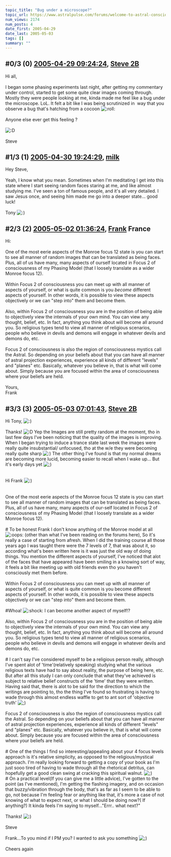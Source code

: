 ```yaml
---
topic_title: "Bug under a microscope?"
topic_url: https://www.astralpulse.com/forums/welcome-to-astral-consciousness!/bug-under-a-microscope
num_views: 2174
num_posts: 4
date_first: 2005-04-29
date_last: 2005-05-03
tags: []
summary: ""
---
```


## \#0/3 (0) [2005-04-29 09:24:24](https://www.astralpulse.com/forums/index.php?msg=162270), [Steve 2B](https://www.astralpulse.com/forums/profile/?u=8938)  ##
<section>
Hi all,
<br>
<br>
I began some phasing experiments last night, after getting my commentary under control, started to get some quite clear images coming through. Mostly they were people looking at me, kinda made me feel like a bug under the microscope. LoL. It felt a bit like I was being scrutinized in  way that you observe a bug that's hatching from a cocoon
<img alt=":roll:" class="smiley" src="https://www.astralpulse.com/forums/Smileys/fugue/rolleyes.png" title="Roll Eyes"/>
<br>
<br>
Anyone else ever get this feeling ?
<br>
<br>
<img alt=":D" class="smiley" src="https://www.astralpulse.com/forums/Smileys/fugue/cheesy.png" title="Cheesy"/>
<br>
<br>
Steve
</section>

## \#1/3 (1) [2005-04-30 19:24:29](https://www.astralpulse.com/forums/index.php?msg=162546), [milk](https://www.astralpulse.com/forums/profile/?u=8208)  ##
<section>
Hey Steve,
<br>
<br>
Yeah, I know what you mean. Sometimes when I'm meditating I get into this state where I start seeing random faces staring at me, and like almost studying me. I've seen a ton of famous people, and it's all very detailed. I saw Jesus once, and seeing him made me go into a deeper state... good luck!
<br>
<br>
Tony
<img alt=":)" class="smiley" src="https://www.astralpulse.com/forums/Smileys/fugue/smiley.png" title="Smiley"/>
</section>

## \#2/3 (2) [2005-05-02 01:36:24](https://www.astralpulse.com/forums/index.php?msg=162754), [Frank](https://www.astralpulse.com/forums/profile/?u=359) France ##
<section>
Hi:
<br>
<br>
One of the most eerie aspects of the Monroe focus 12 state is you can start to see all manner of random images that can be translated as being faces. Plus, all of us have many, many aspects of ourself located in Focus 2 of consciousness of my Phasing Model (that I loosely translate as a wider Monroe focus 12).
<br>
<br>
Within Focus 2 of consciousness you can meet up with all manner of aspects of yourself, or what is quite common is you
<i>
 become
</i>
different aspects of yourself. In other words, it is possible to view these aspects objectively or we can "step into" them and become them.
<br>
<br>
Also, within Focus 2 of consciousness you are in the position of being able to objectively view the internals of your own mind. You can view any thought, belief, etc. In fact, anything you think about will become all around you. So religious types tend to view all manner of religious scenarios, people who believe in devils and demons will engage in whatever devils and demons do, etc.
<br>
<br>
Focus 2 of consciousness is also the region of consciousness mystics call the Astral. So depending on your beliefs about that you can have all manner of astral projection experiences, experience all kinds of different "levels" and "planes" etc. Basically, whatever you believe in, that is what will come about. Simply because you are focused within the area of consciousness where your beliefs are held.
<br>
<br>
Yours,
<br>
Frank
</section>

## \#3/3 (3) [2005-05-03 07:01:43](https://www.astralpulse.com/forums/index.php?msg=162904), [Steve 2B](https://www.astralpulse.com/forums/profile/?u=8938)  ##
<section>
Hi Tony,
<img alt=":)" class="smiley" src="https://www.astralpulse.com/forums/Smileys/fugue/smiley.png" title="Smiley"/>
<br>
<br>
Thanks!
<img alt=":D" class="smiley" src="https://www.astralpulse.com/forums/Smileys/fugue/cheesy.png" title="Cheesy"/>
Yep the Images are still pretty random at the moment, tho in last few days I've been noticing that the quality of the images is improving. When I began trying to induce a trance state last week the images were really quite insubstantial/ unfocused, tho at the w/e they were becoming really quite sharp
<img alt=":)" class="smiley" src="https://www.astralpulse.com/forums/Smileys/fugue/smiley.png" title="Smiley"/>
The other thing I've found is that my normal dreams are becoming more lucid, becoming easier to recall when I wake up... But it's early days yet
<img alt=";)" class="smiley" src="https://www.astralpulse.com/forums/Smileys/fugue/wink.png" title="Wink"/>
<br>
<br>
<br>
Hi Frank
<img alt=":)" class="smiley" src="https://www.astralpulse.com/forums/Smileys/fugue/smiley.png" title="Smiley"/>
<br>
<br>
<br>
One of the most eerie aspects of the Monroe focus 12 state is you can start to see all manner of random images that can be translated as being faces. Plus, all of us have many, many aspects of our-self located in Focus 2 of consciousness of my Phasing Model (that I loosely translate as a wider Monroe focus 12).
<br>
<br>
# To be honest Frank I don't know anything of the Monroe model at all
<img alt=":oops:" class="smiley" src="https://www.astralpulse.com/forums/Smileys/fugue/embarrassed.png" title="embarassed"/>
(other than what I've been reading on the forums here), So it's really a case of starting from afresh. When I did the training course all those years ago I was taught there were the 7 levels of 7, that was about it, so according what's been written here is it was just the old way of doing things. You mention the different aspects of yourself, I've noticed that alot of the faces that have appeared have been smiling in a knowing sort of way, it feels a bit like meeting up with old friends even tho you haven't consciously met them before.
<br>
<br>
Within Focus 2 of consciousness you can meet up with all manner of aspects of yourself, or what is quite common is you become different aspects of yourself. In other words, it is possible to view these aspects objectively or we can "step into" them and become them.
<br>
<br>
#Whoa!
<img alt=":shock:" class="smiley" src="https://www.astralpulse.com/forums/Smileys/fugue/shocked.png" title="Shocked"/>
I can become another aspect of myself!?
<br>
<br>
Also, within Focus 2 of consciousness you are in the position of being able to objectively view the internals of your own mind. You can view any thought, belief, etc. In fact, anything you think about will become all around you. So religious types tend to view all manner of religious scenarios, people who believe in devils and demons will engage in whatever devils and demons do, etc.
<br>
<br>
# I can't say I've considered myself to be a religious person really, although I've spent alot of 'time'(relatively speaking) studying what the various religious texts have had to say about reality, the purpose of being here, etc. But after all this study I can only conclude that what they've achieved is subject to relative belief constructs of the 'time' that they were written. Having said that, there is alot to be said for the direction to which the writings are pointing to, tho the thing I've found so frustrating is having to wade through this almost endless waffle to get to ant sort of 'objective truth'
<img alt=";)" class="smiley" src="https://www.astralpulse.com/forums/Smileys/fugue/wink.png" title="Wink"/>
<br>
<br>
Focus 2 of consciousness is also the region of consciousness mystics call the Astral. So depending on your beliefs about that you can have all manner of astral projection experiences, experience all kinds of different "levels" and "planes" etc. Basically, whatever you believe in, that is what will come about. Simply because you are focused within the area of consciousness where your beliefs are held.
<br>
<br>
# One of the things I find so interesting/appealing about your 4 focus levels approach is it's relative simplicity, as opposed to the religious/mystical approach. I'm really looking forward to getting a copy of your book as I'm just sooo tired of having to wade through all the rhetorical detritus, can hopefully get a good clean swing at cracking this spiritual walnut.
<img alt=";)" class="smiley" src="https://www.astralpulse.com/forums/Smileys/fugue/wink.png" title="Wink"/>
<br>
# On a practical level(If you can give me a little advice), I've gotten to the point (as I've mentioned), I'm getting the flashing imagery, and on occasion that buzzy/vibration through the body, that's as far as I seem to be able to go, not because I'm feeling fear or anything like that, it's more a case of not knowing of what to expect next, or what I should be doing now?( If anything?) It kinda feels I'm saying to myself..."Errr.. what next?"
<br>
<br>
Thanks!
<img alt=":)" class="smiley" src="https://www.astralpulse.com/forums/Smileys/fugue/smiley.png" title="Smiley"/>
<br>
<br>
Steve
<br>
<br>
Frank...To you mind if I PM you? I wanted to ask you something
<img alt=";)" class="smiley" src="https://www.astralpulse.com/forums/Smileys/fugue/wink.png" title="Wink"/>
<br>
<br>
Cheers again
</section>